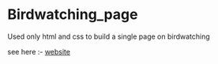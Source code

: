 # Birdwatching_page
Used only html and css to build a single page on birdwatching

see here :- [website](https://birdwatching-app.herokuapp.com/)
